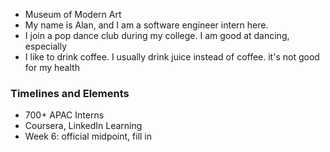 * Museum of Modern Art
* My name is Alan, and I am a software engineer intern here.
* I join a pop dance club during my college. I am good at dancing, especially 
* I like to drink coffee. I usually drink juice instead of coffee. it's not good for my health

### Timelines and Elements

* 700+ APAC Interns
* Coursera, LinkedIn Learning
* Week 6: official midpoint, fill in 